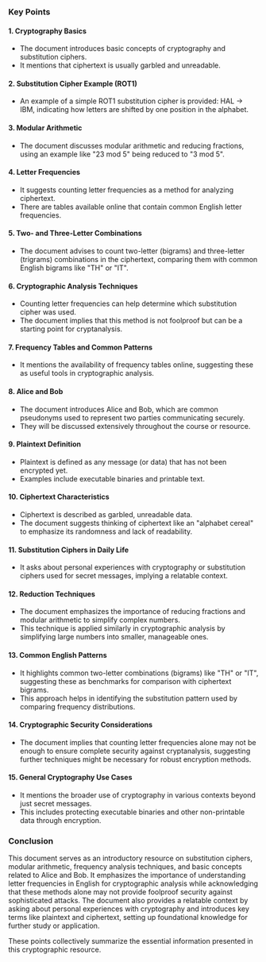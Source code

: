 

### Key Points

#### 1. **Cryptography Basics**
   - The document introduces basic concepts of cryptography and substitution ciphers.
   - It mentions that ciphertext is usually garbled and unreadable.

#### 2. **Substitution Cipher Example (ROT1)**
   - An example of a simple ROT1 substitution cipher is provided: HAL -> IBM, indicating how letters are shifted by one position in the alphabet.

#### 3. **Modular Arithmetic**
   - The document discusses modular arithmetic and reducing fractions, using an example like "23 mod 5" being reduced to "3 mod 5".

#### 4. **Letter Frequencies**
   - It suggests counting letter frequencies as a method for analyzing ciphertext.
   - There are tables available online that contain common English letter frequencies.

#### 5. **Two- and Three-Letter Combinations**
   - The document advises to count two-letter (bigrams) and three-letter (trigrams) combinations in the ciphertext, comparing them with common English bigrams like "TH" or "IT".

#### 6. **Cryptographic Analysis Techniques**
   - Counting letter frequencies can help determine which substitution cipher was used.
   - The document implies that this method is not foolproof but can be a starting point for cryptanalysis.

#### 7. **Frequency Tables and Common Patterns**
   - It mentions the availability of frequency tables online, suggesting these as useful tools in cryptographic analysis.

#### 8. **Alice and Bob**
   - The document introduces Alice and Bob, which are common pseudonyms used to represent two parties communicating securely.
   - They will be discussed extensively throughout the course or resource.

#### 9. **Plaintext Definition**
   - Plaintext is defined as any message (or data) that has not been encrypted yet.
   - Examples include executable binaries and printable text.

#### 10. **Ciphertext Characteristics**
   - Ciphertext is described as garbled, unreadable data.
   - The document suggests thinking of ciphertext like an "alphabet cereal" to emphasize its randomness and lack of readability.

#### 11. **Substitution Ciphers in Daily Life**
   - It asks about personal experiences with cryptography or substitution ciphers used for secret messages, implying a relatable context.

#### 12. **Reduction Techniques**
   - The document emphasizes the importance of reducing fractions and modular arithmetic to simplify complex numbers.
   - This technique is applied similarly in cryptographic analysis by simplifying large numbers into smaller, manageable ones.

#### 13. **Common English Patterns**
   - It highlights common two-letter combinations (bigrams) like "TH" or "IT", suggesting these as benchmarks for comparison with ciphertext bigrams.
   - This approach helps in identifying the substitution pattern used by comparing frequency distributions.

#### 14. **Cryptographic Security Considerations**
   - The document implies that counting letter frequencies alone may not be enough to ensure complete security against cryptanalysis, suggesting further techniques might be necessary for robust encryption methods.

#### 15. **General Cryptography Use Cases**
   - It mentions the broader use of cryptography in various contexts beyond just secret messages.
   - This includes protecting executable binaries and other non-printable data through encryption.

### Conclusion

This document serves as an introductory resource on substitution ciphers, modular arithmetic, frequency analysis techniques, and basic concepts related to Alice and Bob. It emphasizes the importance of understanding letter frequencies in English for cryptographic analysis while acknowledging that these methods alone may not provide foolproof security against sophisticated attacks. The document also provides a relatable context by asking about personal experiences with cryptography and introduces key terms like plaintext and ciphertext, setting up foundational knowledge for further study or application.

These points collectively summarize the essential information presented in this cryptographic resource.